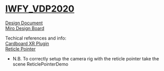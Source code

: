 # [IWFY_VDP2020](https://github.com/micndr/IWFY_VDP2020)

[Design Document](https://docs.google.com/document/d/13CDh2o4GkSoKf8JlLu7jgUuH8NRPVI_wI79PmRxj-4Y/edit?usp=sharing)  
[Miro Design Board](https://miro.com/app/board/o9J_kixNdA8=/)

Techical references and info:  
[Cardboard XR Plugin](https://github.com/googlevr/cardboard)  
[Reticle Pointer](https://github.com/linojon/CardboardInteractor)
 - N.B. To correctly setup the camera rig with the reticle pointer take the scene ReticlePointerDemo
